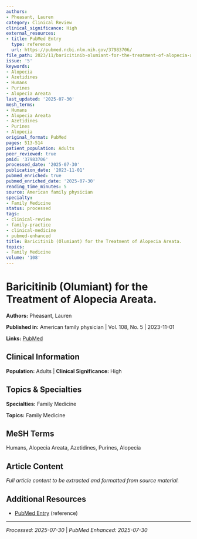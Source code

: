 ```yaml
---
authors:
- Pheasant, Lauren
category: Clinical Review
clinical_significance: High
external_resources:
- title: PubMed Entry
  type: reference
  url: https://pubmed.ncbi.nlm.nih.gov/37983706/
file_path: 2023/11/baricitinib-olumiant-for-the-treatment-of-alopecia-areata.md
issue: '5'
keywords:
- Alopecia
- Azetidines
- Humans
- Purines
- Alopecia Areata
last_updated: '2025-07-30'
mesh_terms:
- Humans
- Alopecia Areata
- Azetidines
- Purines
- Alopecia
original_format: PubMed
pages: 513-514
patient_population: Adults
peer_reviewed: true
pmid: '37983706'
processed_date: '2025-07-30'
publication_date: '2023-11-01'
pubmed_enriched: true
pubmed_enriched_date: '2025-07-30'
reading_time_minutes: 5
source: American family physician
specialty:
- Family Medicine
status: processed
tags:
- clinical-review
- family-practice
- clinical-medicine
- pubmed-enhanced
title: Baricitinib (Olumiant) for the Treatment of Alopecia Areata.
topics:
- Family Medicine
volume: '108'
---
```


# Baricitinib (Olumiant) for the Treatment of Alopecia Areata.

**Authors:** Pheasant, Lauren

**Published in:** American family physician | Vol. 108, No. 5 | 2023-11-01

**Links:** [PubMed](https://pubmed.ncbi.nlm.nih.gov/37983706/)

## Clinical Information

**Population:** Adults | **Clinical Significance:** High

## Topics & Specialties

**Specialties:** Family Medicine

**Topics:** Family Medicine

## MeSH Terms

Humans, Alopecia Areata, Azetidines, Purines, Alopecia

## Article Content

*Full article content to be extracted and formatted from source material.*

## Additional Resources

- [PubMed Entry](https://pubmed.ncbi.nlm.nih.gov/37983706/) (reference)

---

*Processed: 2025-07-30* | *PubMed Enhanced: 2025-07-30*

